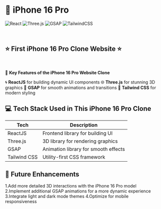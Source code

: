 <meta name="google-site-verification" content="TknMGcexHWCOhlBNQHazu4eDcuBCBCdFINqk7qhK-T4" />

  # 📱 iPhone 16 Pro 

  ![React](https://img.shields.io/badge/React-20232A?style=for-the-badge&logo=react&logoColor=61DAFB)
  ![Three.js](https://img.shields.io/badge/Three.js-000000?style=for-the-badge&logo=three.js&logoColor=white)
  ![GSAP](https://img.shields.io/badge/GSAP-88CE02?style=for-the-badge&logo=greensock&logoColor=white)
  ![TailwindCSS](https://img.shields.io/badge/TailwindCSS-38B2AC?style=for-the-badge&logo=tailwind-css&logoColor=white)

  <br/>

  ##  **⭐ First iPhone 16 Pro Clone Website ⭐**


  <br/>

   🚀 **Key Features of the iPhone 16 Pro Website Clone**

   🌀 **ReactJS** for building dynamic UI components
   🌐 **Three.js** for stunning 3D graphics
   🎯 **GSAP** for smooth animations and transitions
   🎨 **Tailwind CSS** for modern styling

 

  ## 💻 **Tech Stack Used in This iPhone 16 Pro Clone**

  | Tech             | Description                             |
  | ---------------- | --------------------------------------- |
  | ReactJS          | Frontend library for building UI        |
  | Three.js         | 3D library for rendering graphics       |
  | GSAP             | Animation library for smooth effects    |
  | Tailwind CSS     | Utility-first CSS framework             |

  

  ## 🌟 **Future Enhancements**

   1.Add more detailed 3D interactions with the iPhone 16 Pro model
   2.Implement additional GSAP animations for a more dynamic experience
   3.Integrate light and dark mode themes
   4.Optimize for mobile responsiveness

  

   


 
